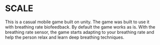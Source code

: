 # SCALE
This is a casual mobile game built on unity. The game was built to use it with breathing rate biofeedback. By default the game works as is. With the breathing rate sensor, the game starts adapting to your breathing rate and help the person relax and learn deep breathing techniques.
